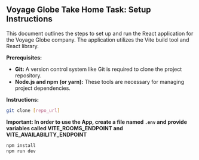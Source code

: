 ## Voyage Globe Take Home Task: Setup Instructions

This document outlines the steps to set up and run the React application for the Voyage Globe
company. The application utilizes the Vite build tool and React library.

**Prerequisites:**

- **Git:** A version control system like Git is required to clone the project repository.
- **Node.js and npm (or yarn):** These tools are necessary for managing project dependencies.

**Instructions:**

```bash
git clone [repo_url]
```

**Important: In order to use the App, create a file named `.env` and provide variables called
VITE_ROOMS_ENDPOINT and VITE_AVAILABILITY_ENDPOINT**

```bash
npm install
npm run dev
```
